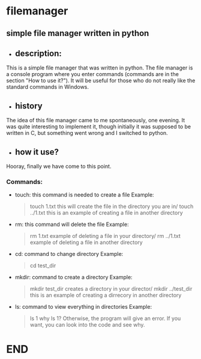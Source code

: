 # filemanager
## simple file manager written in python

- ## description:
This is a simple file manager that was written in python. The file manager is a console program where you 
enter commands (commands are in the section "How to use it?"). It will be useful for those who do not 
really like the standard commands in Windows.
- ## history
The idea of this file manager came to me spontaneously, one evening. 
It was quite interesting to implement it, though initially it was supposed to be written in C, 
but something went wrong and I switched to python.
- ## how it use?
Hooray, finally we have come to this point.
### Commands:
- touch: this command is needed to create a file
  Example:
  > touch 1.txt
  this will create the file in the directory you are in/
  > touch ../1.txt
  this is an example of creating a file in another directory
- rm: this command will delete the file
  Example:
   > rm 1.txt
   example of deleting a file in your directory/
   > rm ../1.txt
   example of deleting a file in another directory
- cd: command to change directory
  Example:
   > cd test_dir
- mkdir: command to create a directory
  Example: 
   > mkdir test_dir
   creates a directory in your director/
   > mkdir ../test_dir
   this is an example of creating a dirrecory in another directory
- ls: command to view everything in directories
  Example:
   > ls 1
   why ls 1? Otherwise, the program will give an error. If you want, you can look into the code and see why.
# END
